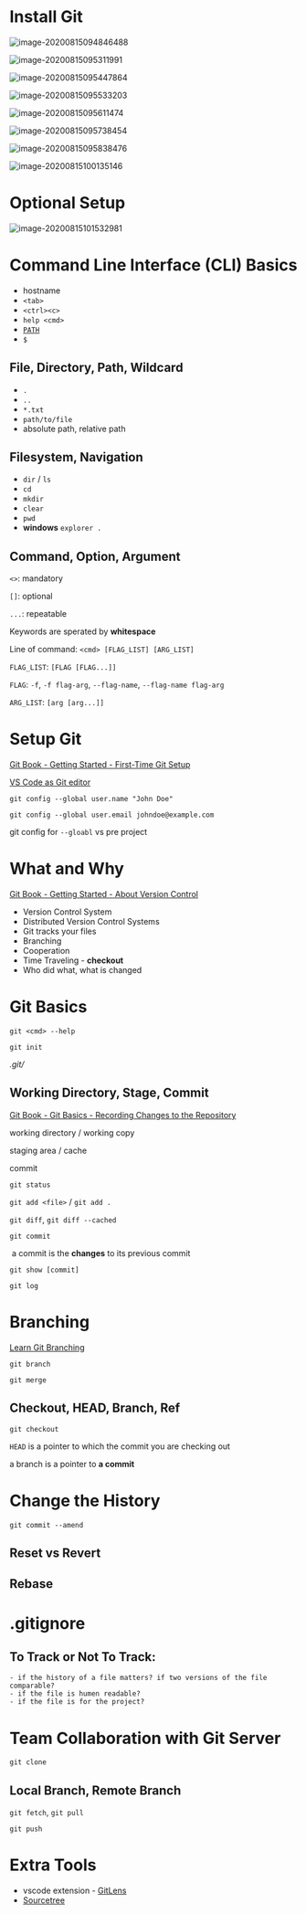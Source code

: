 # Install Git

![image-20200815094846488](assets/image-20200815094846488.png)

![image-20200815095311991](assets/image-20200815095311991.png)

![image-20200815095447864](assets/image-20200815095447864.png)

![image-20200815095533203](assets/image-20200815095533203.png)

![image-20200815095611474](assets/image-20200815095611474.png)

![image-20200815095738454](assets/image-20200815095738454.png)

![image-20200815095838476](assets/image-20200815095838476.png)

![image-20200815100135146](assets/image-20200815100135146.png)

# Optional Setup

![image-20200815101532981](assets/image-20200815101532981.png)

# Command Line Interface (CLI) Basics

-   hostname
-   `<tab>`
-   `<ctrl><c>`
-   `help <cmd>`
-   [`PATH`](https://www.java.com/zh_TW/download/help/path.xml)
-   `$`

## File, Directory, Path, Wildcard

-   `.`
-   `..`
-   `*.txt`
-   `path/to/file`
-   absolute path, relative path

## Filesystem, Navigation

-   `dir` / `ls`
-   `cd`
-   `mkdir`
-   `clear`
-   `pwd`
-   **windows** `explorer .`

## Command, Option, Argument

`<>`: mandatory

`[]`: optional

`...`: repeatable

Keywords are sperated by **whitespace**

Line of command: `<cmd> [FLAG_LIST] [ARG_LIST]`

`FLAG_LIST`: `[FLAG [FLAG...]]`

`FLAG`: `-f`, `-f flag-arg`, `--flag-name`, `--flag-name flag-arg`

`ARG_LIST`: `[arg [arg...]]`

# Setup Git

[Git Book - Getting Started - First-Time Git Setup](https://git-scm.com/book/en/v2/Getting-Started-First-Time-Git-Setup)

[VS Code as Git editor](https://code.visualstudio.com/docs/editor/versioncontrol#_vs-code-as-git-editor)

`git config --global user.name "John Doe"`

`git config --global user.email johndoe@example.com`

git config for `--gloabl` vs pre project

# What and Why

[Git Book - Getting Started - About Version Control](https://git-scm.com/book/en/v2/Getting-Started-About-Version-Control)

-   Version Control System
-   Distributed Version Control Systems
-   Git tracks your files
-   Branching
-   Cooperation
-   Time Traveling - **checkout**
-   Who did what, what is changed

# Git Basics

`git <cmd> --help`

`git init`

_.git/_

## Working Directory, Stage, Commit

[Git Book - Git Basics - Recording Changes to the Repository](https://git-scm.com/book/en/v2/Git-Basics-Recording-Changes-to-the-Repository)

working directory / working copy

staging area / cache

commit

`git status`

`git add <file>` / `git add .`

`git diff`, `git diff --cached`

`git commit`

​ a commit is the **changes** to its previous commit

`git show [commit]`

`git log`

# Branching

[Learn Git Branching](https://learngitbranching.js.org/)

`git branch`

`git merge`

## Checkout, HEAD, Branch, Ref

`git checkout`

`HEAD` is a pointer to which the commit you are checking out

a branch is a pointer to **a commit**

# Change the History

`git commit --amend`

## Reset vs Revert

## Rebase

# .gitignore

## To Track or Not To Track:

    - if the history of a file matters? if two versions of the file comparable?
    - if the file is humen readable?
    - if the file is for the project?

# Team Collaboration with Git Server

`git clone`

## Local Branch, Remote Branch

`git fetch`, `git pull`

`git push`

# Extra Tools

-   vscode extension - [GitLens](https://github.com/eamodio/vscode-gitlens)
-   [Sourcetree](https://www.sourcetreeapp.com/)
